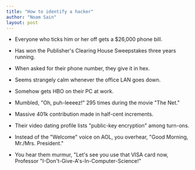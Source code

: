 ```yaml
---
title: "How to identify a hacker"
author: "Noam Sain"
layout: post
---
```


* Everyone who ticks him or her off gets a $26,000 phone bill.

* Has won the Publisher's Clearing House Sweepstakes three years running.

* When asked for their phone number, they give it in hex.

* Seems strangely calm whenever the office LAN goes down.

* Somehow gets HBO on their PC at work.

* Mumbled, "Oh, puh-leeeez!" 295 times during the movie "The Net."

* Massive 401k contribution made in half-cent increments.

* Their video dating profile lists "public-key encryption" among turn-ons.

* Instead of the "Welcome" voice on AOL, you overhear, "Good Morning, Mr./Mrs. President."

* You hear them murmur, "Let's see you use that VISA card now, Professor "I-Don't-Give-A's-In-Computer-Science!"

